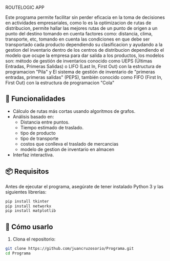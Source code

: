 ROUTELOGIC APP

Este programa permite facilitar sin perder eficacia en la toma de decisiones en actividades empresariales, como lo es la optimizacion de rutas de distribucion, permite hallar las mejores rutas de un punto de origen a un punto del destino tomando en cuenta factores como: distancia, clima, transporte, etc, tomando en cuenta las condiciones en que debe ser transportado cada producto dependiendo su clasificacion y ayudando a la gestion del inventario dentro de los centros de distribucion dependiendo el modelo que ocupe la empresa para dar salida a los productos, los modelos son: método de gestión de inventarios conocido como UEPS (Últimas Entradas, Primeras Salidas) o LIFO (Last In, First Out) con la estructura de programacion "Pila" y El sistema de gestión de inventario de "primeras entradas, primeras salidas" (PEPS), también conocido como FIFO (First In, First Out) con la estructura de programacion "Cola"

## 📌 Funcionalidades

- Cálculo de rutas más cortas usando algoritmos de grafos.
- Análisis basado en:
  - Distancia entre puntos.
  - Tiempo estimado de traslado.
  - tipo de producto
  - tipo de transporte
  - costos que conlleva el traslado de mercancias
  - modelo de gestion de inventario en almacen
- Interfaz interactiva.

## 📦 Requisitos

Antes de ejecutar el programa, asegúrate de tener instalado Python 3 y las siguientes librerías:

```bash
pip install tkinter
pip install networkx
pip install matplotlib
```

## 🚀 Cómo usarlo

1. Clona el repositorio:

```bash
git clone https://github.com/juancruzosorio/Programa.git
cd Programa
```
